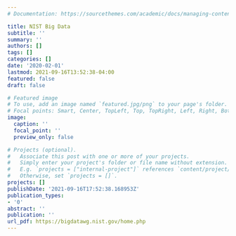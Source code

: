 ```yaml
---
# Documentation: https://sourcethemes.com/academic/docs/managing-content/

title: NIST Big Data
subtitle: ''
summary: ''
authors: []
tags: []
categories: []
date: '2020-02-01'
lastmod: 2021-09-16T13:52:38-04:00
featured: false
draft: false

# Featured image
# To use, add an image named `featured.jpg/png` to your page's folder.
# Focal points: Smart, Center, TopLeft, Top, TopRight, Left, Right, BottomLeft, Bottom, BottomRight.
image:
  caption: ''
  focal_point: ''
  preview_only: false

# Projects (optional).
#   Associate this post with one or more of your projects.
#   Simply enter your project's folder or file name without extension.
#   E.g. `projects = ["internal-project"]` references `content/project/deep-learning/index.md`.
#   Otherwise, set `projects = []`.
projects: []
publishDate: '2021-09-16T17:52:38.168953Z'
publication_types:
- '0'
abstract: ''
publication: ''
url_pdf: https://bigdatawg.nist.gov/home.php
---
```

